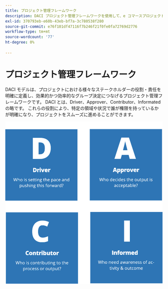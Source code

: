 ```yaml
---
title: プロジェクト管理フレームワーク
description: DACI プロジェクト管理フレームワークを使用して、e コマースプロジェクトを管理します。
exl-id: 370793eb-e60b-43eb-bf7a-3c780538f280
source-git-commit: e76f101df47116f7b246f21f0fe0fa72769d2776
workflow-type: tm+mt
source-wordcount: '77'
ht-degree: 0%

---
```


# プロジェクト管理フレームワーク

DACI モデルは、プロジェクトにおける様々なステークホルダーの役割・責任を明確に定義し、効果的かつ効率的なグループ決定につなげるプロジェクト管理フレームワークです。 DACI とは、Driver、Approver、Contributor、Informated の略です。 これらの役割により、特定の領域や状況で誰が権限を持っているかが明確になり、プロジェクトをスムーズに進めることができます。

![DACI プロジェクト管理図](../../assets/playbooks/daci-model.png)
